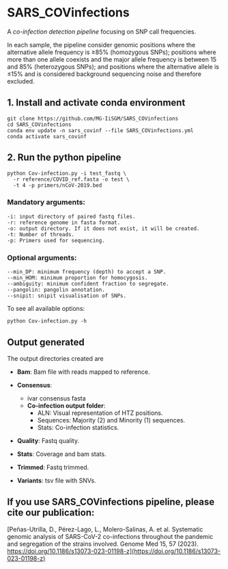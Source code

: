 # SARS_COVinfections

A *co-infection detection pipeline* focusing on SNP call frequencies. 

In each sample, the pipeline consider genomic positions where the alternative allele frequency is ≥85% (homozygous SNPs); positions where more than one allele coexists and the major allele frequency is between 15 and 85% (heterozygous SNPs); and positions where the alternative allele is ≤15% and is considered background sequencing noise and therefore excluded.

## 1. Install and activate conda environment

```
git clone https://github.com/MG-IiSGM/SARS_COVinfections
cd SARS_COVinfections
conda env update -n sars_covinf --file SARS_COVinfections.yml
conda activate sars_covinf
```

## 2. Run the python pipeline

```
python Cov-infection.py -i test_fastq \
  -r reference/COVID_ref.fasta -o test \
  -t 4 -p primers/nCoV-2019.bed
```

### Mandatory arguments:

```
-i: input directory of paired fastq files.
-r: reference genome in fasta format.
-o: output directory. If it does not exist, it will be created.
-t: Number of threads.
-p: Primers used for sequencing.
```


### Optional arguments:

```
--min_DP: minimum frequency (depth) to accept a SNP.
--min_HOM: minimum proportion for homocygosis.
--ambiguity: minimum confident fraction to segregate.
--pangolin: pangolin annotation.
--snipit: snipit visualisation of SNPs.
```
To see all available options:

```
python Cov-infection.py -h
```

## Output generated

The output directories created are

* **Bam**: Bam file with reads mapped to reference.

* **Consensus**: 
  * ivar consensus fasta
  * **Co-infection output folder**: 
    * ALN: Visual representation of HTZ positions.
    * Sequences: Majority (2) and Minority (1) sequences.
    * Stats: Co-infection statistics.

* **Quality**: Fastq quality.

* **Stats**: Coverage and bam stats.

* **Trimmed**: Fastq trimmed.

* **Variants**: tsv file with SNVs.

## **If you use SARS_COVinfections pipeline, please cite our publication:** 

[Peñas-Utrilla, D., Pérez-Lago, L., Molero-Salinas, A. et al. Systematic genomic analysis of SARS-CoV-2 co-infections throughout the pandemic and segregation of the strains involved. Genome Med 15, 57 (2023). https://doi.org/10.1186/s13073-023-01198-z](https://doi.org/10.1186/s13073-023-01198-z)
